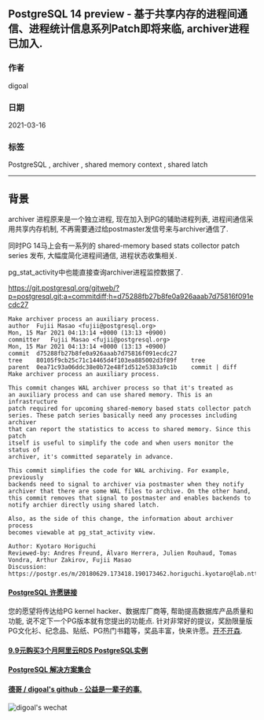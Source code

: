## PostgreSQL 14 preview - 基于共享内存的进程间通信、进程统计信息系列Patch即将来临, archiver进程已加入.    
    
### 作者    
digoal    
    
### 日期    
2021-03-16    
    
### 标签    
PostgreSQL , archiver , shared memory context , shared latch   
    
----    
    
## 背景    
archiver 进程原来是一个独立进程, 现在加入到PG的辅助进程列表, 进程间通信采用共享内存机制, 不再需要通过给postmaster发信号来与archiver通信了.   
  
同时PG 14马上会有一系列的 shared-memory based stats collector patch series 发布, 大幅度简化进程间通信, 进程状态收集相关.   
  
pg_stat_activity中也能直接查询archiver进程监控数据了.    
  
https://git.postgresql.org/gitweb/?p=postgresql.git;a=commitdiff;h=d75288fb27b8fe0a926aaab7d75816f091ecdc27  
  
```  
Make archiver process an auxiliary process.  
author	Fujii Masao <fujii@postgresql.org>	  
Mon, 15 Mar 2021 04:13:14 +0000 (13:13 +0900)  
committer	Fujii Masao <fujii@postgresql.org>	  
Mon, 15 Mar 2021 04:13:14 +0000 (13:13 +0900)  
commit	d75288fb27b8fe0a926aaab7d75816f091ecdc27  
tree	80105f9cb25c71c14465d4f103ea885002d3f89f	tree  
parent	0ea71c93a06ddc38e0b72e48f1d512e5383a9c1b	commit | diff  
Make archiver process an auxiliary process.  
  
This commit changes WAL archiver process so that it's treated as  
an auxiliary process and can use shared memory. This is an infrastructure  
patch required for upcoming shared-memory based stats collector patch  
series. These patch series basically need any processes including archiver  
that can report the statistics to access to shared memory. Since this patch  
itself is useful to simplify the code and when users monitor the status of  
archiver, it's committed separately in advance.  
  
This commit simplifies the code for WAL archiving. For example, previously  
backends need to signal to archiver via postmaster when they notify  
archiver that there are some WAL files to archive. On the other hand,  
this commit removes that signal to postmaster and enables backends to  
notify archier directly using shared latch.  
  
Also, as the side of this change, the information about archiver process  
becomes viewable at pg_stat_activity view.  
  
Author: Kyotaro Horiguchi  
Reviewed-by: Andres Freund, Álvaro Herrera, Julien Rouhaud, Tomas Vondra, Arthur Zakirov, Fujii Masao  
Discussion: https://postgr.es/m/20180629.173418.190173462.horiguchi.kyotaro@lab.ntt.co.jp  
```  
  
  
  
#### [PostgreSQL 许愿链接](https://github.com/digoal/blog/issues/76 "269ac3d1c492e938c0191101c7238216")
您的愿望将传达给PG kernel hacker、数据库厂商等, 帮助提高数据库产品质量和功能, 说不定下一个PG版本就有您提出的功能点. 针对非常好的提议，奖励限量版PG文化衫、纪念品、贴纸、PG热门书籍等，奖品丰富，快来许愿。[开不开森](https://github.com/digoal/blog/issues/76 "269ac3d1c492e938c0191101c7238216").  
  
  
#### [9.9元购买3个月阿里云RDS PostgreSQL实例](https://www.aliyun.com/database/postgresqlactivity "57258f76c37864c6e6d23383d05714ea")
  
  
#### [PostgreSQL 解决方案集合](https://yq.aliyun.com/topic/118 "40cff096e9ed7122c512b35d8561d9c8")
  
  
#### [德哥 / digoal's github - 公益是一辈子的事.](https://github.com/digoal/blog/blob/master/README.md "22709685feb7cab07d30f30387f0a9ae")
  
  
![digoal's wechat](../pic/digoal_weixin.jpg "f7ad92eeba24523fd47a6e1a0e691b59")
  
